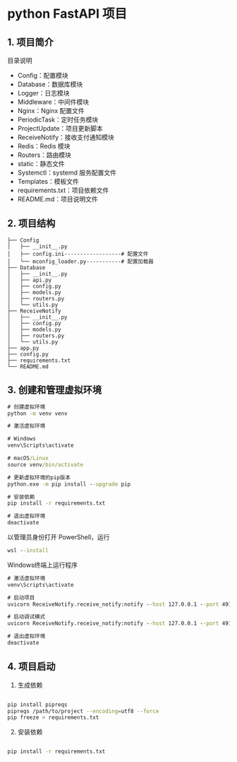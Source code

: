 # python FastAPI 项目

## 1. 项目简介

目录说明
- Config：配置模块
- Database：数据库模块
- Logger：日志模块
- Middleware：中间件模块
- Nginx：Nginx 配置文件
- PeriodicTask：定时任务模块
- ProjectUpdate：项目更新脚本
- ReceiveNotify：接收支付通知模块
- Redis：Redis 模块
- Routers：路由模块
- static：静态文件
- Systemctl：systemd 服务配置文件
- Templates：模板文件
- requirements.txt：项目依赖文件
- README.md：项目说明文件

## 2. 项目结构

```
├── Config
│   ├── __init__.py
│   ├── config.ini------------------# 配置文件
│   └── mconfig_loader.py-----------# 配置加载器
├── Database
│   ├── __init__.py
│   ├── api.py
│   ├── config.py
│   ├── models.py
│   ├── routers.py
│   └── utils.py
├── ReceiveNotify
│   ├── __init__.py
│   ├── config.py
│   ├── models.py
│   ├── routers.py
│   └── utils.py
├── app.py
├── config.py
├── requirements.txt
└── README.md
```
## 3. 创建和管理虚拟环境

```cmd
# 创建虚拟环境
python -m venv venv

# 激活虚拟环境

# Windows
venv\Scripts\activate

# macOS/Linux
source venv/bin/activate

# 更新虚拟环境的pip版本
python.exe -m pip install --upgrade pip

# 安装依赖
pip install -r requirements.txt

# 退出虚拟环境
deactivate
```
以管理员身份打开 PowerShell，运行
```cmd
wsl --install
```

Windows终端上运行程序
```cmd
# 激活虚拟环境
venv\Scripts\activate

# 启动项目
uvicorn ReceiveNotify.receive_notify:notify --host 127.0.0.1 --port 4911 --workers 1

# 启动调试模式
uvicorn ReceiveNotify.receive_notify:notify --host 127.0.0.1 --port 4911 --workers 1 --reload

# 退出虚拟环境
deactivate
```

## 4. 项目启动
1. 生成依赖
```bash

pip install pipreqs
pipreqs /path/to/project --encoding=utf8 --force
pip freeze > requirements.txt
```
2. 安装依赖
```bash

pip install -r requirements.txt
```
